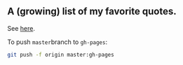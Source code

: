 ## A (growing) list of my favorite quotes.

See [here](http://oscar6echo.github.io/Quotations/).

To push `master`branch to `gh-pages`:

```bash
git push -f origin master:gh-pages
```